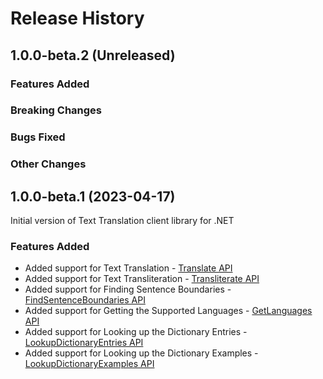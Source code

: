 # Release History

## 1.0.0-beta.2 (Unreleased)

### Features Added

### Breaking Changes

### Bugs Fixed

### Other Changes

## 1.0.0-beta.1 (2023-04-17)
Initial version of Text Translation client library for .NET

### Features Added
- Added support for Text Translation - [Translate API](https://learn.microsoft.com/azure/cognitive-services/translator/reference/v3-0-translate)
- Added support for Text Transliteration - [Transliterate API](https://learn.microsoft.com/azure/cognitive-services/translator/reference/v3-0-transliterate)
- Added support for Finding Sentence Boundaries - [FindSentenceBoundaries API](https://learn.microsoft.com/azure/cognitive-services/translator/reference/v3-0-break-sentence)
- Added support for Getting the Supported Languages - [GetLanguages API](https://learn.microsoft.com/azure/cognitive-services/translator/reference/v3-0-languages)
- Added support for Looking up the Dictionary Entries - [LookupDictionaryEntries API](https://learn.microsoft.com/azure/cognitive-services/translator/reference/v3-0-dictionary-lookup)
- Added support for Looking up the Dictionary Examples - [LookupDictionaryExamples API](https://learn.microsoft.com/azure/cognitive-services/translator/reference/v3-0-dictionary-examples)

